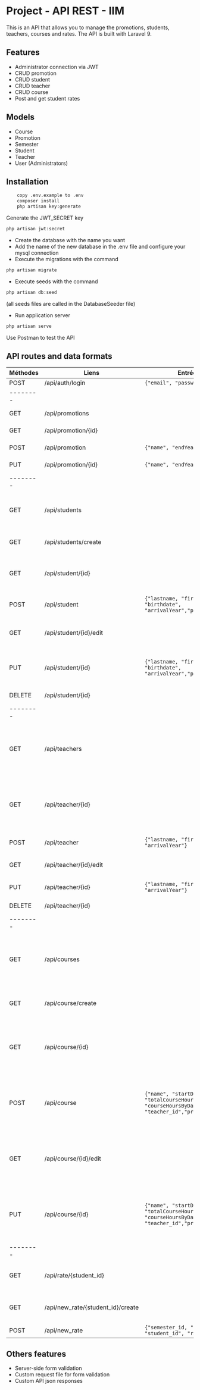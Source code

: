 # Project - API REST - IIM

This is an API that allows you to manage the promotions, students, teachers, courses and rates.
The API is built with Laravel 9.


## Features
- Administrator connection via JWT
- CRUD promotion
- CRUD student
- CRUD teacher
- CRUD course
- Post and get student rates

## Models
- Course
- Promotion
- Semester
- Student
- Teacher
- User (Administrators)

## Installation
```bash
    copy .env.example to .env
    composer install
    php artisan key:generate
```

Generate the JWT_SECRET key
```bash
php artisan jwt:secret 
```
- Create the database with the name you want
- Add the name of the new database in the .env file and configure your mysql connection
- Execute the migrations with the command 
```bash
php artisan migrate
```
- Execute seeds with the command 
```bash
php artisan db:seed
```
(all seeds files are called in the DatabaseSeeder file)

- Run application server
```bash
php artisan serve
```

Use Postman to test the API


## API routes and data formats

| Méthodes | Liens | Entrées | Sorties |Descriptions|
| ------ | ------ | ------ | -------| -------|
| POST | /api/auth/login |```{"email", "password"} ```| ```{"access_token", "token_type"}``` |Admin login|
|--------|
| GET | /api/promotions | | ```[{"id", "name", "endYear", "created_at", "updated_at"}, ...]``` |Show promotions|
| GET | /api/promotion/{id} | | ```{"id", "name", "endYear", "created_at", "updated_at"}``` |Show one promotion|
| POST | /api/promotion | ```{"name", "endYear"}``` | ```{"id", "name", "endYear", "created_at", "updated_at"}``` |Add promotion|
| PUT | /api/promotion/{id} | ```{"name", "endYear"}``` | ```{"id", "name", "endYear", "created_at", "updated_at"}``` |update promotion|
|--------|
| GET | /api/students | | ```[{"id", "lastname", "firstname", "birthdate", "arrivalYear", "created_at", "updated_at", "promotion_id", "promotion":{"id", "name", "endYear", "created_at", "updated_at"}, ...```] |Show students and their promotion|
| GET | /api/students/create | | ```"promotions":[{"id", "name", "endYear", "created_at", "updated_at"}, ...```] |To pre-load the creation form|
| GET | /api/student/{id} | | ```{"id", "lastname, "firstname", "birthdate", "arrivalYear", "created_at", "updated_at", "promotion_id", "promotion":{"id", "name", "endYear", "created_at", "updated_at"}``` |Show one student and his promotion|
| POST | /api/student | ```{"lastname, "firstname", "birthdate", "arrivalYear","promotion_id"}``` | ```{"id", "name", "endYear", "created_at", "updated_at"}``` |add student and his promotion|
| GET | /api/student/{id}/edit | | ```{"id", "lastname, "firstname", "birthdate", "arrivalYear","promotions":[{"id", "name", "endYear", "created_at", "updated_at"}, ...]}``` |To pre-load the edition form|
| PUT | /api/student/{id} | ```{"lastname, "firstname", "birthdate", "arrivalYear","promotion_id"}``` | ```{"id", "lastname, "firstname", "birthdate", "arrivalYear", "created_at", "updated_at", "promotion_id", "promotion":{"id", "name", "endYear", "created_at", "updated_at"}``` |Update  student|
| DELETE | /api/student/{id} | | |Delete student|
|--------|
| GET | /api/teachers | | ```[{"id", "lastname", "firstname", "arrivalYear", "created_at", "updated_at", "courses":[{"id", "name", "startDate","totalCourseHours", "courseHoursByDay", "created_at", "updated_at", "teacher_id", "promotion_id", "endDate", "promotion":{"id", "name", "endYear", "created_at", "updated_at"}},...]}, ...]``` |Show teachers, their courses and courses's promotion|
| GET | /api/teacher/{id} | | ```{"id", "lastname", "firstname", "arrivalYear", "created_at", "updated_at", "courses":[{"id", "name", "startDate","totalCourseHours", "courseHoursByDay", "created_at", "updated_at", "teacher_id", "promotion_id", "endDate", "promotion":{"id", "name", "endYear", "created_at", "updated_at"}},...]}``` |Show one teacher, his courses and courses's promotion|
| POST | /api/teacher | ```{"lastname, "firstname", "arrivalYear"}``` | ```{"id", "lastname", "firstname", "arrivalYear", "created_at", "updated_at"}``` |Add teacher|
| GET | /api/teacher/{id}/edit | | ```{"id", "lastname", "firstname", "arrivalYear"}``` |To pre-load the edition form|
| PUT | /api/teacher/{id} | ```{"lastname, "firstname", "arrivalYear"}``` | ```{"id", "lastname", "firstname", "arrivalYear", "created_at", "updated_at"}``` |Update teacher|
| DELETE | /api/teacher/{id} | | |Delete teacher|
|--------|
| GET | /api/courses | | ```[{"id", "name", "startDate", "totalCourseHours", "courseHoursByDay", "created_at", "updated_at", "teacher_id","promotion_id","endDate", "teacher":{"id", "lastname", "firstname","arrivalYear", "created_at", "updated_at"}, "promotion":{"id", "name", "endYear", "created_at", "updated_at"}, ...]``` |Show courses, their teachers and promotions|
| GET | /api/course/create | | ```"teachers":[{"id", "lastname", "firstname","arrivalYear", "created_at", "updated_at"},...], "promotions":[{"id", "name", "endYear", "created_at", "updated_at"}, ...]``` |To pre-load the creation form|
| GET | /api/course/{id} | | ```{"id", "name", "startDate", "totalCourseHours", "courseHoursByDay", "created_at", "updated_at", "teacher_id","promotion_id","endDate", "teacher":{"id", "lastname", "firstname","arrivalYear", "created_at", "updated_at"}, "promotion":{"id", "name", "endYear", "created_at", "updated_at"}``` |Show one course, their teachers and promotions|
| POST | /api/course | ```{"name", "startDate", "totalCourseHours", "courseHoursByDay", "teacher_id","promotion_id"}``` | ```{"id", "name", "startDate", "totalCourseHours", "courseHoursByDay", "created_at", "updated_at", "teacher_id","promotion_id","endDate", "teacher":{"id", "lastname", "firstname","arrivalYear", "created_at", "updated_at"}, "promotion":{"id", "name", "endYear", "created_at", "updated_at"}``` |Add course, set his teacher and his promotion|
| GET | /api/course/{id}/edit | | ```{"id", "name", "startDate", "totalCourseHours", "courseHoursByDay", "teacher_id","promotion_id","teachers":[{"id", "lastname", "firstname","arrivalYear", "created_at", "updated_at"},...],"promotions":[{"id", "name", "endYear", "created_at", "updated_at"}, ...]}``` |To pre-load the edition form|
| PUT | /api/course/{id} | ```{"name", "startDate", "totalCourseHours", "courseHoursByDay", "teacher_id","promotion_id"}``` | ```{"id", "name", "startDate", "totalCourseHours", "courseHoursByDay", "created_at", "updated_at", "teacher_id","promotion_id","endDate", "teacher":{"id", "lastname", "firstname","arrivalYear", "created_at", "updated_at"}, "promotion":{"id", "name", "endYear", "created_at", "updated_at"}``` |Update course|
|--------|
| GET | /api/rate/{student_id} | |```{"semester":{"id", "name", ...}, "data":[{"courses":{"id", "name",...}, "rate"}, ...]}``` |Show rates's student by semesters and courses|
| GET | /api/new_rate/{student_id}/create | | ```{"student":{"id", "lastname", "firstname",..., "promotion":{"id", "name",...,"courses":[{"id", "name", "startDate", ...},...]}}, "semester":[{"id", "name", ...}, ...]}``` |To pre-load the add form|
| POST | /api/new_rate | ```{"semester_id, "course_id", "student_id", "rate"}``` | | Add rate|

## Others features
- Server-side form validation
- Custom request file for form validation
- Custom API json responses
